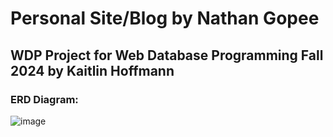 # Personal Site/Blog by Nathan Gopee
## WDP Project for Web Database Programming Fall 2024 by Kaitlin Hoffmann


### ERD Diagram:

![image](https://github.com/user-attachments/assets/3db82c6d-13e6-4df6-bd61-dc7ef9723cb3)

